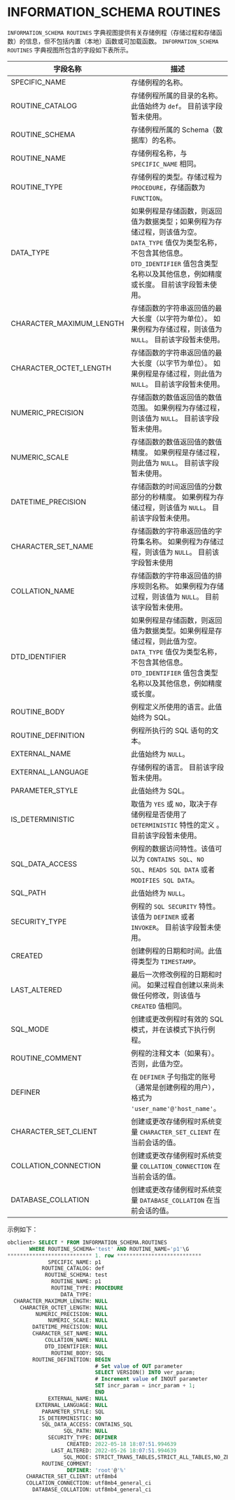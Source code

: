 INFORMATION_SCHEMA ROUTINES 
================================================

`INFORMATION_SCHEMA ROUTINES` 字典视图提供有关存储例程（存储过程和存储函数）的信息，但不包括内置（本地）函数或可加载函数。
`INFORMATION_SCHEMA ROUTINES` 字典视图所包含的字段如下表所示。


|         **字段名称**         |                                                                       **描述**                                                                        |
|--------------------------|-----------------------------------------------------------------------------------------------------------------------------------------------------|
| SPECIFIC_NAME            | 存储例程的名称。                                                                                                                                            |
| ROUTINE_CATALOG          | 存储例程所属的目录的名称。此值始终为 `def`。 目前该字段暂未使用。                                                                                                |
| ROUTINE_SCHEMA           | 存储例程所属的 Schema（数据库）的名称。                                                                                                                             |
| ROUTINE_NAME             | 存储例程名称，与 `SPECIFIC_NAME` 相同。                                                                                                                        |
| ROUTINE_TYPE             | 存储例程的类型。存储过程为 `PROCEDURE`，存储函数为 `FUNCTION`。                                                                                                         |
| DATA_TYPE                | 如果例程是存储函数，则返回值为数据类型；如果例程为存储过程，则该值为空。 `DATA_TYPE` 值仅为类型名称，不包含其他信息。`DTD_IDENTIFIER` 值包含类型名称以及其他信息，例如精度或长度。 目前该字段暂未使用。 |
| CHARACTER_MAXIMUM_LENGTH | 存储函数的字符串返回值的最大长度（以字符为单位）。 如果例程为存储过程，则该值为 `NULL`。 目前该字段暂未使用。                                                         |
| CHARACTER_OCTET_LENGTH   | 存储函数的字符串返回值的最大长度（以字节为单位）。 如果例程是存储过程，则此值为 `NULL`。 目前该字段暂未使用。                                                         |
| NUMERIC_PRECISION        | 存储函数的数值返回值的数值范围。 如果例程为存储过程，则该值为 `NULL`。 目前该字段暂未使用。                                                                  |
| NUMERIC_SCALE            | 存储函数的数值返回值的数值精度。 如果例程是存储过程，则此值为 `NULL`。 目前该字段暂未使用。                                                                  |
| DATETIME_PRECISION       | 存储函数的时间返回值的分数部分的秒精度。 如果例程为存储过程，则该值为 `NULL`。 目前该字段暂未使用。                                                              |
| CHARACTER_SET_NAME       | 存储函数的字符串返回值的字符集名称。 如果例程为存储过程，则该值为 `NULL`。 目前该字段暂未使用                                                                 |
| COLLATION_NAME           | 存储函数的字符串返回值的排序规则名称。 如果例程为存储过程，则该值为 `NULL`。 目前该字段暂未使用。                                                               |
| DTD_IDENTIFIER           | 如果例程是存储函数，则返回值为数据类型。如果例程是存储过程，则此值为空。 `DATA_TYPE` 值仅为类型名称，不包含其他信息。`DTD_IDENTIFIER` 值包含类型名称以及其他信息，例如精度或长度。                            |
| ROUTINE_BODY             | 例程定义所使用的语言。此值始终为 SQL。                                                                                                                               |
| ROUTINE_DEFINITION       | 例程所执行的 SQL 语句的文本。                                                                                                                                   |
| EXTERNAL_NAME            | 此值始终为 `NULL`。                                                                                                                                       |
| EXTERNAL_LANGUAGE        | 存储例程的语言。 目前该字段暂未使用。                                                                                                                 |
| PARAMETER_STYLE          | 此值始终为 SQL。                                                                                                                                          |
| IS_DETERMINISTIC         | 取值为 `YES` 或 `NO`，取决于存储例程是否使用了 `DETERMINISTIC` 特性的定义 。目前该字段暂未使用。                                                                                     |
| SQL_DATA_ACCESS          | 例程的数据访问特性。该值可以为 `CONTAINS SQL`、`NO SQL`、`READS SQL DATA` 或者 `MODIFIES SQL DATA`。                                                                    |
| SQL_PATH                 | 此值始终为 `NULL`。                                                                                                                                       |
| SECURITY_TYPE            | 例程的 `SQL SECURITY` 特性。该值为 `DEFINER` 或者 `INVOKER`。 目前该字段暂未使用。                                                                        |
| CREATED                  | 创建例程的日期和时间。此值得类型为 `TIMESTAMP`。                                                                                                                      |
| LAST_ALTERED             | 最后一次修改例程的日期和时间。 如果过程自创建以来尚未做任何修改，则该值与 `CREATED` 值相同。                                                                                |
| SQL_MODE                 | 创建或更改例程时有效的 SQL 模式，并在该模式下执行例程。                                                                                                                      |
| ROUTINE_COMMENT          | 例程的注释文本（如果有）。否则，此值为空。                                                                                                                               |
| DEFINER                  | 在 `DEFINER` 子句指定的账号（通常是创建例程的用户），格式为  `'user_name'@'host_name'`。                                                                                     |
| CHARACTER_SET_CLIENT     | 创建或更改存储例程时系统变量 `CHARACTER_SET_CLIENT` 在当前会话的值。                                                                                                      |
| COLLATION_CONNECTION     | 创建或更改存储例程时系统变量 `COLLATION_CONNECTION` 在当前会话的值。                                                                                                      |
| DATABASE_COLLATION       | 创建或更改存储例程时系统变量 `DATABASE_COLLATION` 在当前会话的值。                                                                                                        |



示例如下：

```sql
obclient> SELECT * FROM INFORMATION_SCHEMA.ROUTINES
       WHERE ROUTINE_SCHEMA='test' AND ROUTINE_NAME='p1'\G
*************************** 1. row ***************************
             SPECIFIC_NAME: p1
           ROUTINE_CATALOG: def
            ROUTINE_SCHEMA: test
              ROUTINE_NAME: p1
              ROUTINE_TYPE: PROCEDURE
                 DATA_TYPE:  
  CHARACTER_MAXIMUM_LENGTH: NULL
    CHARACTER_OCTET_LENGTH: NULL
         NUMERIC_PRECISION: NULL
             NUMERIC_SCALE: NULL
        DATETIME_PRECISION: NULL
        CHARACTER_SET_NAME: NULL
            COLLATION_NAME: NULL
            DTD_IDENTIFIER: NULL
              ROUTINE_BODY: SQL
        ROUTINE_DEFINITION: BEGIN
                            # Set value of OUT parameter
                            SELECT VERSION() INTO ver_param;
                            # Increment value of INOUT parameter
                            SET incr_param = incr_param + 1;
                            END
             EXTERNAL_NAME: NULL
         EXTERNAL_LANGUAGE: NULL
           PARAMETER_STYLE: SQL
          IS_DETERMINISTIC: NO
           SQL_DATA_ACCESS: CONTAINS_SQL
                  SQL_PATH: NULL
             SECURITY_TYPE: DEFINER
                   CREATED: 2022-05-18 18:07:51.994639
              LAST_ALTERED: 2022-05-26 18:07:51.994639
                  SQL_MODE: STRICT_TRANS_TABLES,STRICT_ALL_TABLES,NO_ZERO_IN_DATE
           ROUTINE_COMMENT: 
                   DEFINER: 'root'@'%'
      CHARACTER_SET_CLIENT: utf8mb4
      COLLATION_CONNECTION: utf8mb4_general_ci
        DATABASE_COLLATION: utf8mb4_general_ci
```


